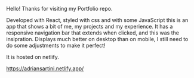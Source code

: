 Hello! Thanks for visiting my Portfolio repo.

Developed with React, styled with css and with some JavaScript this is an app that shows a bit of me, my projects and my experience.
It has a responsive navigation bar that extends when clicked, and this was the insipration.
Displays much better on desktop than on mobile, I still need to do some adjustments to make it perfect!

It is hosted on netlify.

https://adriansartini.netlify.app/

